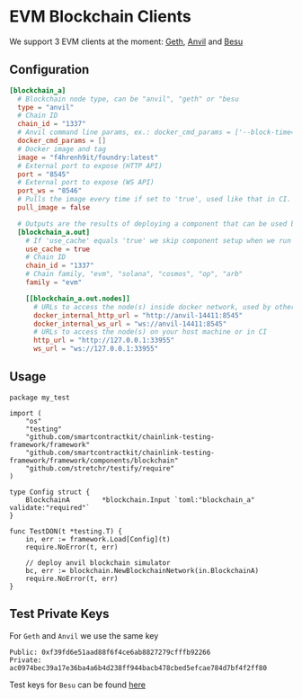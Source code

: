 # EVM Blockchain Clients

We support 3 EVM clients at the moment: [Geth](https://geth.ethereum.org/docs/fundamentals/command-line-options), [Anvil](https://book.getfoundry.sh/anvil/) and [Besu](https://besu.hyperledger.org/)

## Configuration
```toml
[blockchain_a]
  # Blockchain node type, can be "anvil", "geth" or "besu
  type = "anvil"
  # Chain ID
  chain_id = "1337"
  # Anvil command line params, ex.: docker_cmd_params = ['--block-time=1', '...']
  docker_cmd_params = []
  # Docker image and tag
  image = "f4hrenh9it/foundry:latest"
  # External port to expose (HTTP API)
  port = "8545"
  # External port to expose (WS API)
  port_ws = "8546"
  # Pulls the image every time if set to 'true', used like that in CI. Can be set to 'false' to speed up local runs
  pull_image = false

  # Outputs are the results of deploying a component that can be used by another component
  [blockchain_a.out]
    # If 'use_cache' equals 'true' we skip component setup when we run the test and return the outputs
    use_cache = true
    # Chain ID
    chain_id = "1337"
    # Chain family, "evm", "solana", "cosmos", "op", "arb"
    family = "evm"

    [[blockchain_a.out.nodes]]
      # URLs to access the node(s) inside docker network, used by other components
      docker_internal_http_url = "http://anvil-14411:8545"
      docker_internal_ws_url = "ws://anvil-14411:8545"
      # URLs to access the node(s) on your host machine or in CI
      http_url = "http://127.0.0.1:33955"
      ws_url = "ws://127.0.0.1:33955"
```

## Usage
```golang
package my_test

import (
	"os"
	"testing"
	"github.com/smartcontractkit/chainlink-testing-framework/framework"
	"github.com/smartcontractkit/chainlink-testing-framework/framework/components/blockchain"
	"github.com/stretchr/testify/require"
)

type Config struct {
	BlockchainA        *blockchain.Input `toml:"blockchain_a" validate:"required"`
}

func TestDON(t *testing.T) {
	in, err := framework.Load[Config](t)
	require.NoError(t, err)

	// deploy anvil blockchain simulator
	bc, err := blockchain.NewBlockchainNetwork(in.BlockchainA)
	require.NoError(t, err)
}
```

## Test Private Keys

For `Geth` and `Anvil` we use the same key
```
Public: 0xf39fd6e51aad88f6f4ce6ab8827279cfffb92266
Private: ac0974bec39a17e36ba4a6b4d238ff944bacb478cbed5efcae784d7bf4f2ff80
```

Test keys for `Besu` can be found [here](https://besu.hyperledger.org/23.4.1/private-networks/reference/accounts-for-testing)

